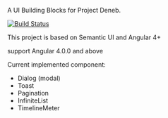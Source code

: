 A UI Building Blocks for Project Deneb.

[![Build Status](https://travis-ci.org/lordfriend/Deneb-UI.svg?branch=master)](https://travis-ci.org/lordfriend/Deneb-UI)

This project is based on Semantic UI and Angular 4+

support Angular 4.0.0 and above

Current implemented component:

- Dialog (modal)
- Toast
- Pagination
- InfiniteList
- TimelineMeter
